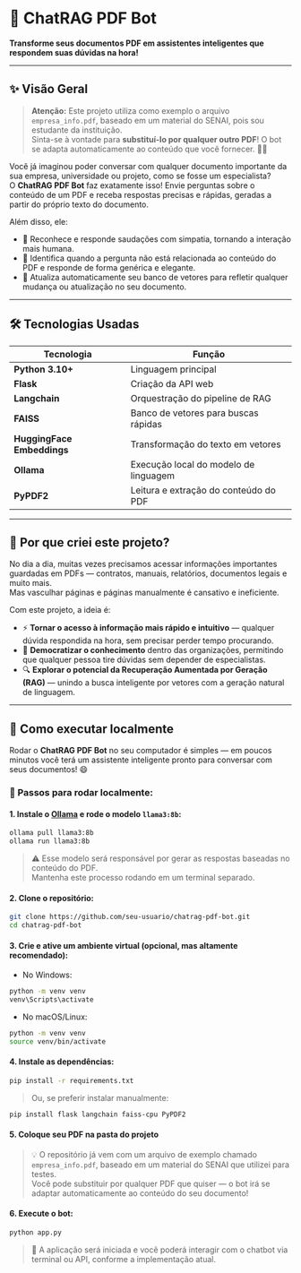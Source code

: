 
# 🤖 ChatRAG PDF Bot

**Transforme seus documentos PDF em assistentes inteligentes que respondem suas dúvidas na hora!**

---

## ✨ Visão Geral

> **Atenção:** Este projeto utiliza como exemplo o arquivo `empresa_info.pdf`, baseado em um material do SENAI, pois sou estudante da instituição.  
> Sinta-se à vontade para **substituí-lo por qualquer outro PDF**! O bot se adapta automaticamente ao conteúdo que você fornecer. 📄✨

Você já imaginou poder conversar com qualquer documento importante da sua empresa, universidade ou projeto, como se fosse um especialista?  
O **ChatRAG PDF Bot** faz exatamente isso! Envie perguntas sobre o conteúdo de um PDF e receba respostas precisas e rápidas, geradas a partir do próprio texto do documento.

Além disso, ele:

- 👋 Reconhece e responde saudações com simpatia, tornando a interação mais humana.  
- 🤔 Identifica quando a pergunta não está relacionada ao conteúdo do PDF e responde de forma genérica e elegante.  
- 🔄 Atualiza automaticamente seu banco de vetores para refletir qualquer mudança ou atualização no seu documento.

---

## 🛠 Tecnologias Usadas

| Tecnologia                 | Função                                      |
|---------------------------|---------------------------------------------|
| **Python 3.10+**          | Linguagem principal                         |
| **Flask**                 | Criação da API web                          |
| **Langchain**             | Orquestração do pipeline de RAG            |
| **FAISS**                 | Banco de vetores para buscas rápidas       |
| **HuggingFace Embeddings**| Transformação do texto em vetores           |
| **Ollama**                | Execução local do modelo de linguagem      |
| **PyPDF2**                | Leitura e extração do conteúdo do PDF      |

---

## 🎯 Por que criei este projeto?

No dia a dia, muitas vezes precisamos acessar informações importantes guardadas em PDFs — contratos, manuais, relatórios, documentos legais e muito mais.  
Mas vasculhar páginas e páginas manualmente é cansativo e ineficiente.

Com este projeto, a ideia é:

- ⚡ **Tornar o acesso à informação mais rápido e intuitivo** — qualquer dúvida respondida na hora, sem precisar perder tempo procurando.  
- 🧠 **Democratizar o conhecimento** dentro das organizações, permitindo que qualquer pessoa tire dúvidas sem depender de especialistas.  
- 🔍 **Explorar o potencial da Recuperação Aumentada por Geração (RAG)** — unindo a busca inteligente por vetores com a geração natural de linguagem.

---

## 🚀 Como executar localmente

Rodar o **ChatRAG PDF Bot** no seu computador é simples — em poucos minutos você terá um assistente inteligente pronto para conversar com seus documentos! 😄

### 🔧 Passos para rodar localmente:

#### 1. Instale o [Ollama](https://ollama.com/) e rode o modelo `llama3:8b`:

```bash
ollama pull llama3:8b
ollama run llama3:8b
```
> ⚠️ Esse modelo será responsável por gerar as respostas baseadas no conteúdo do PDF.  
> Mantenha este processo rodando em um terminal separado.

#### 2. Clone o repositório:

```bash
git clone https://github.com/seu-usuario/chatrag-pdf-bot.git
cd chatrag-pdf-bot
```

#### 3. Crie e ative um ambiente virtual (opcional, mas altamente recomendado):

- No Windows:

```bash
python -m venv venv
venv\Scripts\activate
```

- No macOS/Linux:

```bash
python -m venv venv
source venv/bin/activate
```

#### 4. Instale as dependências:

```bash
pip install -r requirements.txt
```

> Ou, se preferir instalar manualmente:

```bash
pip install flask langchain faiss-cpu PyPDF2
```

#### 5. Coloque seu PDF na pasta do projeto

> 💡 O repositório já vem com um arquivo de exemplo chamado `empresa_info.pdf`, baseado em um material do SENAI que utilizei para testes.  
> Você pode substituir por qualquer PDF que quiser — o bot irá se adaptar automaticamente ao conteúdo do seu documento!

#### 6. Execute o bot:

```bash
python app.py
```

> 🚀 A aplicação será iniciada e você poderá interagir com o chatbot via terminal ou API, conforme a implementação atual.
